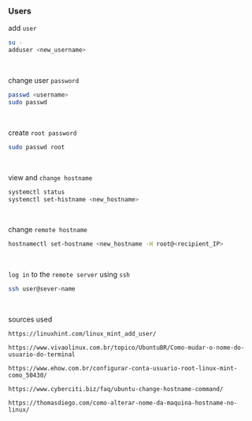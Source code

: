 ### Users

add `user`

```BASH
su -
adduser <new_username>
```

&nbsp;
&nbsp;

change user `password`

```BASH
passwd <username>
sudo passwd
```

&nbsp;
&nbsp;

create `root password`

```BASH
sudo passwd root
```

&nbsp;
&nbsp;

view and `change hostname`

```BASH
systemctl status
systemctl set-histname <new_hostname>
```

&nbsp;
&nbsp;

change `remote hostname`

```BASH
hostnamectl set-hostname <new_hostname -H root@<recipient_IP>
```

&nbsp;
&nbsp;

`log in` to the `remote server` using `ssh`

```BASH
ssh user@sever-name
```

&nbsp;
&nbsp;

sources used

```https://linuxhint.com/linux_mint_add_user/```

```https://www.vivaolinux.com.br/topico/UbuntuBR/Como-mudar-o-nome-do-usuario-do-terminal```

```https://www.ehow.com.br/configurar-conta-usuario-root-linux-mint-como_50430/```

```https://www.cyberciti.biz/faq/ubuntu-change-hostname-command/```

```https://thomasdiego.com/como-alterar-nome-da-maquina-hostname-no-linux/```